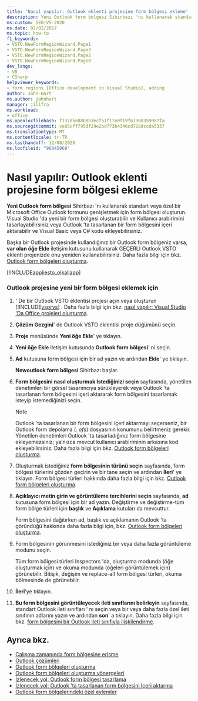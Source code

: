 ```yaml
---
title: 'Nasıl yapılır: Outlook eklenti projesine form bölgesi ekleme'
description: Yeni Outlook form bölgesi Sihirbazı 'nı kullanarak standart veya özel Microsoft Office Outlook formunu genişletmek için form bölgesi oluşturmayı öğrenin.
ms.custom: SEO-VS-2020
ms.date: 02/02/2017
ms.topic: how-to
f1_keywords:
- VSTO.NewFormRegionWizard.Page1
- VSTO.NewFormRegionWizard.Page3
- VSTO.NewFormRegionWizard.Page2
- VSTO.NewFormRegionWizard.Page0
dev_langs:
- VB
- CSharp
helpviewer_keywords:
- form regions [Office development in Visual Studio], adding
author: John-Hart
ms.author: johnhart
manager: jillfra
ms.workload:
- office
ms.openlocfilehash: f137dbe88b8b3ecf51f17e0f19f61368359087fa
ms.sourcegitcommit: ce85cff795df29e2bd773b4346cd718dccda5337
ms.translationtype: MT
ms.contentlocale: tr-TR
ms.lasthandoff: 12/08/2020
ms.locfileid: "96845069"
---
```

# <a name="how-to-add-a-form-region-to-an-outlook-add-in-project"></a>Nasıl yapılır: Outlook eklenti projesine form bölgesi ekleme
  **Yeni Outlook form bölgesi** Sihirbazı 'nı kullanarak standart veya özel bir Microsoft Office Outlook formunu genişletmek için form bölgesi oluşturun. Visual Studio 'da yeni bir form bölgesi oluşturabilir ve Kullanıcı arabirimini tasarlayabilirsiniz veya Outlook 'ta tasarlanan bir form bölgesini içeri aktarabilir ve Visual Basic veya C# kodu ekleyebilirsiniz.

 Başka bir Outlook projesinde kullandığınız bir Outlook form bölgeniz varsa, **var olan öğe Ekle** iletişim kutusunu kullanarak GEÇERLI Outlook VSTO eklenti projenizde onu yeniden kullanabilirsiniz. Daha fazla bilgi için bkz. [Outlook form bölgeleri oluşturma](../vsto/creating-outlook-form-regions.md).

 [!INCLUDE[appliesto_olkallapp](../vsto/includes/appliesto-olkallapp-md.md)]

### <a name="to-add-a-new-form-region-to-an-outlook-project"></a>Outlook projesine yeni bir form bölgesi eklemek için

1. ' De bir Outlook VSTO eklentisi projesi açın veya oluşturun [!INCLUDE[vsprvs](../sharepoint/includes/vsprvs-md.md)] . Daha fazla bilgi için bkz. [nasıl yapılır: Visual Studio 'Da Office projeleri oluşturma](../vsto/how-to-create-office-projects-in-visual-studio.md).

2. **Çözüm Gezgini**' de Outlook VSTO eklentisi proje düğümünü seçin.

3. **Proje** menüsünde **Yeni öğe Ekle**' ye tıklayın.

4. **Yeni öğe Ekle** Iletişim kutusunda **Outlook form bölgesi**' ni seçin.

5. **Ad** kutusuna form bölgesi için bir ad yazın ve ardından **Ekle**' ye tıklayın.

     **Newoutlook form bölgesi** Sihirbazı başlar.

6. **Form bölgesini nasıl oluşturmak Istediğinizi seçin** sayfasında, yönetilen denetimleri bir görsel tasarımcıya sürükleyerek veya Outlook 'ta tasarlanan form bölgesini içeri aktararak form bölgesini tasarlamak isteyip istemediğinizi seçin.

    > [!NOTE]
    > Outlook 'ta tasarlanan bir form bölgesini içeri aktarmayı seçerseniz, bir Outlook form depolama (*. ofs*) dosyasının konumunu belirtmeniz gerekir. Yönetilen denetimleri Outlook 'ta tasarladığınız form bölgesine ekleyemezsiniz; yalnızca mevcut kullanıcı arabiriminin arkasına kod ekleyebilirsiniz. Daha fazla bilgi için bkz. [Outlook form bölgeleri oluşturma](../vsto/creating-outlook-form-regions.md).

7. Oluşturmak istediğiniz **form bölgesinin türünü seçin** sayfasında, form bölgesi türlerini gözden geçirin ve bir tane seçin ve ardından **İleri**' ye tıklayın. Form bölgesi türleri hakkında daha fazla bilgi için bkz. [Outlook form bölgeleri oluşturma](../vsto/creating-outlook-form-regions.md).

8. **Açıklayıcı metin girin ve görüntüleme tercihlerini seçin** sayfasında, **ad** kutusuna form bölgesi için bir ad yazın. Değiştirme ve değiştirme-tüm form bölge türleri için **başlık** ve **Açıklama** kutuları da mevcuttur.

     Form bölgesini dağıtırken ad, başlık ve açıklamanın Outlook 'ta göründüğü hakkında daha fazla bilgi için, bkz. [Outlook form bölgeleri oluşturma](../vsto/creating-outlook-form-regions.md).

9. Form bölgesinin görünmesini istediğiniz bir veya daha fazla görüntüleme modunu seçin.

     Tüm form bölgesi türleri Inspectors 'da, oluşturma modunda (öğe oluşturmak için) ve okuma modunda (öğeleri görüntülemek için) görünebilir. Bitişik, değişim ve replace-all form bölgesi türleri, okuma bölmesinde de görünebilir.

10. **İleri**’ye tıklayın.

11. **Bu form bölgesini görüntüleyecek ileti sınıflarını belirleyin** sayfasında, standart Outlook ileti sınıfları ' nı seçin veya bir veya daha fazla özel ileti sınıfının adlarını yazın ve ardından **son**' a tıklayın. Daha fazla bilgi için bkz. [form bölgesini bir Outlook ileti sınıfıyla ilişkilendirme](../vsto/associating-a-form-region-with-an-outlook-message-class.md).

## <a name="see-also"></a>Ayrıca bkz.
- [Çalışma zamanında form bölgesine erişme](../vsto/accessing-a-form-region-at-run-time.md)
- [Outlook çözümleri](../vsto/outlook-solutions.md)
- [Outlook form bölgeleri oluşturma](../vsto/creating-outlook-form-regions.md)
- [Outlook form bölgeleri oluşturma yönergeleri](../vsto/guidelines-for-creating-outlook-form-regions.md)
- [İzlenecek yol: Outlook form bölgesi tasarlama](../vsto/walkthrough-designing-an-outlook-form-region.md)
- [İzlenecek yol: Outlook 'ta tasarlanan form bölgesini Içeri aktarma](../vsto/walkthrough-importing-a-form-region-that-is-designed-in-outlook.md)
- [Outlook form bölgelerindeki özel eylemler](../vsto/custom-actions-in-outlook-form-regions.md)

